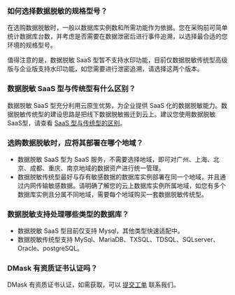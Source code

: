 ### 如何选择数据脱敏的规格型号？
在选购数据脱敏时，一般以数据库实例数和所需功能作为依据。您在采购前可简单统计数据库台数，并考虑是否需要在数据泄密后进行事件追溯，以选择最合适的您环境的规格型号。

值得注意的是，数据脱敏 SaaS 型暂不支持水印功能，目前仅数据脱敏传统型高级版与企业版支持水印功能，如您需要进行泄密追溯，请选择这两个版本。


### 数据脱敏 SaaS 型与传统型有什么区别？
数据脱敏 SaaS 型充分利用云原生优势，为企业提供 SaaS 化的数据脱敏能力。数据脱敏传统型的建设思路是把线下数据脱敏搬迁到云上。建议您使用数据脱敏 SaaS型，请查看 [SaaS 型与传统型的区别](https://cloud.tencent.com/document/product/882/59432)。


### 选购数据脱敏时，应将其部署在哪个地域？
- 数据脱敏 SaaS 型为 SaaS 服务，不需要选择地域，即可对广州、上海、北京、成都、重庆、南京地域的数据资产进行统一管理。
- 数据脱敏传统型最好与存有敏感数据的数据库实例部署在同一个地域，并且通过内网传输敏感数据。请明确了解您的云上数据库实例所属地域，如您有多个数据库实例且分属不同地域，需要每个地域购买一套数据脱敏传统型。

### 数据脱敏支持处理哪些类型的数据库？
- 数据脱敏 SaaS 型目前仅支持 Mysql，其他类型快速适配中。
- 数据脱敏传统型支持 MySql、MariaDB、TXSQL、TDSQL、SQLserver、Oracle、postgreSQL。

### DMask 有资质证书认证吗？
DMask 有资质证书认证，如需获取，可以 [提交工单](https://console.cloud.tencent.com/workorder/category?level1_id=517&level2_id=727&source=0&data_title=%E5%85%B6%E4%BB%96%E8%85%BE%E8%AE%AF%E4%BA%91%E4%BA%A7%E5%93%81&level3_id=728&radio_title=%E5%8A%9F%E8%83%BD%E5%92%A8%E8%AF%A2&queue=3026&scene_code=17783&step=2) 联系我们。
